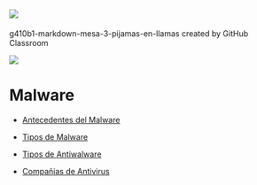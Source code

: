 # ![](http://r69.cooltext.com/rendered/cooltext316232104446892.gif)

g410b1-markdown-mesa-3-pijamas-en-llamas created by GitHub Classroom

  ![](https://github.com/PFLC/g410b1-markdown-mesa-3-pijamas-en-llamas/blob/master/Logo.jpg)

 # Malware
 
* [Antecedentes del Malware](https://github.com/PFLC/g410b1-markdown-mesa-3-pijamas-en-llamas/blob/master/antecedentes.md)

* [Tipos de Malware](https://github.com/PFLC/g410b1-markdown-mesa-3-pijamas-en-llamas/blob/master/tipos.md)
 
* [Tipos de Antiwalware](https://github.com/PFLC/g410b1-markdown-mesa-3-pijamas-en-llamas/blob/master/antimalware.md)
 
* [Compañias de Antivirus](https://github.com/PFLC/g410b1-markdown-mesa-3-pijamas-en-llamas/blob/master/companias.md)
